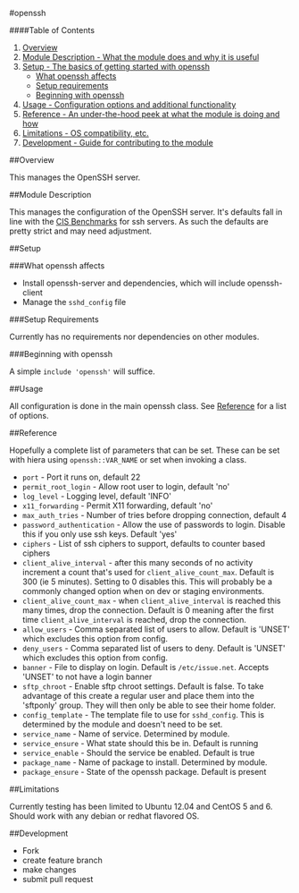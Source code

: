 #openssh

####Table of Contents

1. [Overview](#overview)
2. [Module Description - What the module does and why it is useful](#module-description)
3. [Setup - The basics of getting started with openssh](#setup)
    * [What openssh affects](#what-openssh-affects)
    * [Setup requirements](#setup-requirements)
    * [Beginning with openssh](#beginning-with-openssh)
4. [Usage - Configuration options and additional functionality](#usage)
5. [Reference - An under-the-hood peek at what the module is doing and how](#reference)
5. [Limitations - OS compatibility, etc.](#limitations)
6. [Development - Guide for contributing to the module](#development)

##Overview

This manages the OpenSSH server.

##Module Description

This manages the configuration of the OpenSSH server. It's defaults fall in line with the [CIS Benchmarks](http://www.cisecurity.org/) for ssh servers. As such the defaults are pretty strict and may need adjustment.

##Setup

###What openssh affects

* Install openssh-server and dependencies, which will include openssh-client
* Manage the `sshd_config` file

###Setup Requirements

Currently has no requirements nor dependencies on other modules.

###Beginning with openssh

A simple `include 'openssh'` will suffice.

##Usage

All configuration is done in the main openssh class.  See [Reference](#reference) for a list of options.

##Reference

Hopefully a complete list of parameters that can be set.  These can be set with hiera using `openssh::VAR_NAME` or set when invoking a class.

* `port` - Port it runs on, default 22
* `permit_root_login` - Allow root user to login, default 'no'
* `log_level` - Logging level, default 'INFO'
* `x11_forwarding` - Permit X11 forwarding, default 'no'
* `max_auth_tries` - Number of tries before dropping connection, default 4
* `password_authentication` - Allow the use of passwords to login. Disable this if you only use ssh keys. Default 'yes'
* `ciphers` - List of ssh ciphers to support, defaults to counter based ciphers
* `client_alive_interval` - after this many seconds of no activity increment a count that's used for `client_alive_count_max`. Default is 300 (ie 5 minutes). Setting to 0 disables this. This will probably be a commonly changed option when on dev or staging environments.
* `client_alive_count_max` - when `client_alive_interval` is reached this many times, drop the connection. Default is 0 meaning after the first time `client_alive_interval` is reached, drop the connection.
* `allow_users` - Comma separated list of users to allow. Default is 'UNSET' which excludes this option from config.
* `deny_users` - Comma separated list of users to deny. Default is 'UNSET' which excludes this option from config.
* `banner` - File to display on login. Default is `/etc/issue.net`. Accepts 'UNSET' to not have a login banner
* `sftp_chroot` - Enable sftp chroot settings. Default is false. To take advantage of this create a regular user and place them into the 'sftponly' group. They will then only be able to see their home folder.
* `config_template` - The template file to use for `sshd_config`. This is determined by the module and doesn't need to be set.
* `service_name` - Name of service. Determined by module.
* `service_ensure` - What state should this be in. Default is running
* `service_enable` - Should the service be enabled. Default is true
* `package_name` - Name of package to install. Determined by module.
* `package_ensure` - State of the openssh package. Default is present

##Limitations

Currently testing has been limited to Ubuntu 12.04 and CentOS 5 and 6.  Should work with any debian or redhat flavored OS.

##Development

* Fork
* create feature branch
* make changes
* submit pull request

